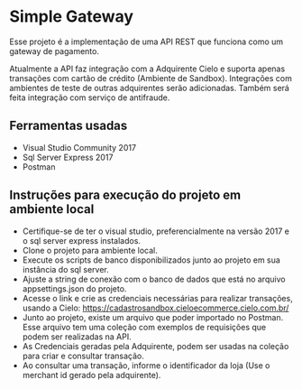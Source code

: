 # Simple Gateway

Esse projeto é a implementação de uma API REST que funciona como um gateway de pagamento.

Atualmente a API faz integração com a Adquirente Cielo e suporta apenas transações com cartão de crédito (Ambiente de Sandbox).
Integrações com ambientes de teste de outras adquirentes serão adicionadas.
Também será feita integração com serviço de antifraude.

## Ferramentas usadas

- Visual Studio Community 2017
- Sql Server Express 2017
- Postman

## Instruções para execução do projeto em ambiente local

- Certifique-se de ter o visual studio, preferencialmente na versão 2017 e o sql server express instalados.
- Clone o projeto para ambiente local.
- Execute os scripts de banco disponibilizados junto ao projeto em sua instância do sql server.
- Ajuste a string de conexão com o banco de dados que está no arquivo appsettings.json do projeto.
- Acesse o link e crie as credenciais necessárias para realizar transações, usando a Cielo: <https://cadastrosandbox.cieloecommerce.cielo.com.br/>
- Junto ao projeto, existe um arquivo que poder importado no Postman. Esse arquivo tem uma coleção com exemplos de requisições que podem ser realizadas na API.
- As Credenciais geradas pela Adquirente, podem ser usadas na coleção para criar e consultar transação.
- Ao consultar uma transação, informe o identificador da loja (Use o merchant id gerado pela adquirente).